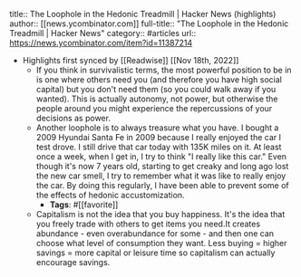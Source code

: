 title:: The Loophole in the Hedonic Treadmill | Hacker News (highlights)
author:: [[news.ycombinator.com]]
full-title:: "The Loophole in the Hedonic Treadmill | Hacker News"
category:: #articles
url:: https://news.ycombinator.com/item?id=11387214

- Highlights first synced by [[Readwise]] [[Nov 18th, 2022]]
	- If you think in survivalistic terms, the most powerful position to be in is one where others need you (and therefore you have high social capital) but you don't need them (so you could walk away if you wanted). This is actually autonomy, not power, but otherwise the people around you might experience the repercussions of your decisions as power.
	- Another loophole is to always treasure what you have.  I bought a 2009 Hyundai Santa Fe in 2009 because I really enjoyed the car I test drove.  I still drive that car today with 135K miles on it.  At least once a week, when I get in, I try to think "I really like this car."  Even though it's now 7 years old, starting to get creaky and long ago lost the new car smell, I try to remember what it was like to really enjoy the car.  By doing this regularly, I have been able to prevent some of the effects of hedonic accustomization.
		- **Tags**: #[[favorite]]
	- Capitalism is not the idea that you buy happiness. It's the idea that you freely trade with others to get items you need.It creates abundance - even overabundance for some - and then one can choose what level of consumption they want. Less buying = higher savings = more capital or leisure time so capitalism can actually encourage savings.